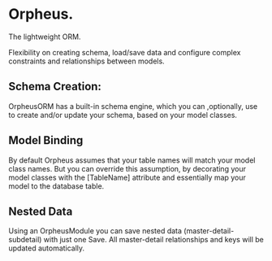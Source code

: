 # **Orpheus**.
The lightweight ORM.

Flexibility on creating schema, load/save data and configure complex constraints and relationships between models.
## Schema Creation:
OrpheusORM has a built-in schema engine, which you can ,optionally, use to create and/or update your schema, based on your model classes.

## Model Binding
By default Orpheus assumes that your table names will match your model class names. But you can override this assumption, by decorating your model classes with the [TableName] attribute and essentially map your model to the database table.

## Nested Data
Using an OrpheusModule you can save nested data (master-detail-subdetail) with just one Save. All master-detail relationships and keys will be updated automatically.